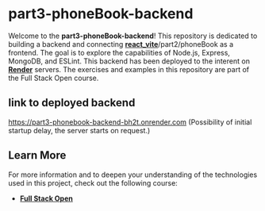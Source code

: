 # part3-phoneBook-backend

Welcome to the **part3-phoneBook-backend**! This repository is dedicated to building a backend and connecting **[react_vite](https://github.com/nikolascristan/react_vite)**/part2/phoneBook as a frontend. The goal is to explore the capabilities of Node.js, Express, MongoDB, and ESLint. This backend has been deployed to the interent on **[Render](https://render.com/)** servers. The exercises and examples in this repository are part of the Full Stack Open course.

## link to deployed backend
https://part3-phonebook-backend-bh2t.onrender.com
(Possibility of initial startup delay, the server starts on request.)
## Learn More

For more information and to deepen your understanding of the technologies used in this project, check out the following course:

- **[Full Stack Open](https://fullstackopen.com/en)**
